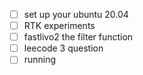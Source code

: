 - [ ] set up your ubuntu 20.04
- [ ] RTK experiments
- [ ] fastlivo2 the filter function
- [ ] leecode 3 question
- [ ] running